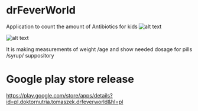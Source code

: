 # drFeverWorld

Application to count the amount of Antibiotics for kids
![alt text](https://play-lh.googleusercontent.com/gGkWLrajdO7mlVWpUK2jMVmRFUaNjxmdBhXiOeQaX-_HGDzo4OP1lzTYXxyQCObSepI=w720-h310-rw
 "title")

![alt text](https://play-lh.googleusercontent.com/Zn4ifcT-2pQ949SVpRCizu2oCcWpsxwZQBk78p3dH1VQ4zomCDi86cU3HpuDuruVWg=w720-h310-rw
 "title")


It is making measurements of weight /age and show needed dosage for pills /syrup/ suppository

# Google play store release
https://play.google.com/store/apps/details?id=pl.doktornutria.tomaszek.drfeverworld&hl=pl
